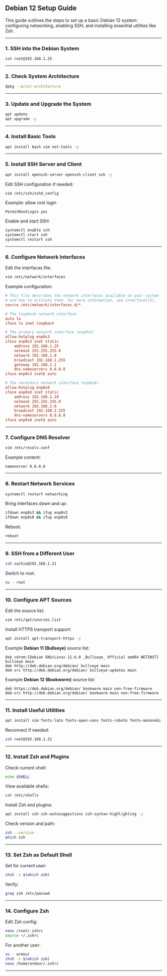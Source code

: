 
## Debian 12 Setup Guide

This guide outlines the steps to set up a basic Debian 12 system: configuring networking, enabling SSH, and installing essential utilities like Zsh.

---

### 1. SSH into the Debian System

```bash
ssh root@192.168.1.25
```

---

### 2. Check System Architecture

```bash
dpkg --print-architecture
```

---

### 3. Update and Upgrade the System

```bash
apt update
apt upgrade -y
```

---

### 4. Install Basic Tools

```bash
apt install bash vim net-tools -y
```

---

### 5. Install SSH Server and Client

```bash
apt install openssh-server openssh-client ssh -y
```

Edit SSH configuration if needed:

```bash
vim /etc/ssh/sshd_config
```

Example: allow root login

```
PermitRootLogin yes
```

Enable and start SSH:

```bash
systemctl enable ssh
systemctl start ssh
systemctl restart ssh
```

---

### 6. Configure Network Interfaces

Edit the interfaces file:

```bash
vim /etc/network/interfaces
```

Example configuration:

```ini
# This file describes the network interfaces available on your system
# and how to activate them. For more information, see interfaces(5).
source /etc/network/interfaces.d/*

# The loopback network interface
auto lo
iface lo inet loopback

# The primary network interface (enp0s3)
allow-hotplug enp0s3
iface enp0s3 inet static
    address 192.168.1.25
    netmask 255.255.255.0
    network 192.168.1.0
    broadcast 192.168.1.255
    gateway 192.168.1.1
    dns-nameservers 8.8.8.8
iface enp0s3 inet6 auto

# The secondary network interface (enp0s8)
allow-hotplug enp0s8
iface enp0s8 inet static
    address 192.168.2.10
    netmask 255.255.255.0
    network 192.168.2.0
    broadcast 192.168.2.255
    dns-nameservers 8.8.8.8
iface enp0s8 inet6 auto
```

---

### 7. Configure DNS Resolver

```bash
vim /etc/resolv.conf
```

Example content:

```
nameserver 8.8.8.8
```

---

### 8. Restart Network Services

```bash
systemctl restart networking
```

Bring interfaces down and up:

```bash
ifdown enp0s3 && ifup enp0s3
ifdown enp0s8 && ifup enp0s8
```

Reboot:

```bash
reboot
```

---

### 9. SSH from a Different User

```bash
ssh sachin@192.168.1.21
```

Switch to root:

```bash
su - root
```

---

### 10. Configure APT Sources

Edit the source list:

```bash
vim /etc/apt/sources.list
```

Install HTTPS transport support:

```bash
apt install apt-transport-https -y
```

Example **Debian 11 (Bullseye)** source list:

```plaintext
deb cdrom:[Debian GNU/Linux 11.6.0 _Bullseye_ Official amd64 NETINST] bullseye main
deb http://deb.debian.org/debian/ bullseye main
deb-src http://deb.debian.org/debian/ bullseye-updates main
```

Example **Debian 12 (Bookworm)** source list:

```plaintext
deb https://deb.debian.org/debian/ bookworm main non-free-firmware
deb-src http://deb.debian.org/debian/ bookworm main non-free-firmware
```

---

### 11. Install Useful Utilities

```bash
apt install vim fonts-lato fonts-open-sans fonts-roboto fonts-mononoki fonts-indic zsh net-tools curl wget unzip -y
```

Reconnect if needed:

```bash
ssh root@192.168.1.21
```

---

### 12. Install Zsh and Plugins

Check current shell:

```bash
echo $SHELL
```

View available shells:

```bash
cat /etc/shells
```

Install Zsh and plugins:

```bash
apt install zsh zsh-autosuggestions zsh-syntax-highlighting -y
```

Check version and path:

```bash
zsh --version
which zsh
```

---

### 13. Set Zsh as Default Shell

Set for current user:

```bash
chsh -s $(which zsh)
```

Verify:

```bash
grep zsh /etc/passwd
```

---

### 14. Configure Zsh

Edit Zsh config:

```bash
nano /root/.zshrc
source ~/.zshrc
```

For another user:

```bash
su - armour
chsh -s $(which zsh)
nano /home/armour/.zshrc
```

---
